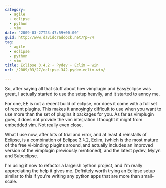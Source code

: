 ```yaml
---
category:
  - agile
  - eclipse
  - python
  - vim
date: "2009-03-27T23:47:59+00:00"
guid: http://www.davidcraddock.net/?p=74
tag:
  - agile
  - eclipse
  - python
  - vim
title: Eclipse 3.4.2 + Pydev + Eclim = win
url: /2009/03/27/eclipse-342-pydev-eclim-win/

---
```

So, after saying all that stuff about how vimplugin and EasyEclipse was great, I actually started to use the setup heavily, and it started to annoy me.

For one, EE is not a recent build of eclipse, nor does it come with a full set of recent plugins. This makes it annoyingly difficult to use when you want to use more than the set of plugins it packages for you. As far as vimplugin goes, it does not provide the vim integration I thought it might from embedded vim. Not really even close.

What I use now, after lots of trial and error, and at least 4 reinstalls of Eclipse, is a combination of Eclipse 3.4.2, [Eclim](http://eclim.sourceforge.net/), (which is the most mature of the free vi-binding plugins around, and actually includes an improved version of the vimplugin previously mentioned), and the latest pydev, Mylyn and Subeclipse.

I'm using it now to refactor a largeish python project, and I'm really appreciating the help it gives me. Definitely worth trying an Eclipse setup similar to this if you're writing any python apps that are more than small-scale.

